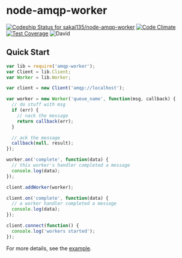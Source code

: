 # node-amqp-worker

[ ![Codeship Status for sakai135/node-amqp-worker](https://codeship.com/projects/fac690a0-831b-0132-7b7b-366b1854f7f3/status?branch=master)](https://codeship.com/projects/58062) [![Code Climate](https://codeclimate.com/github/sakai135/node-amqp-worker/badges/gpa.svg)](https://codeclimate.com/github/sakai135/node-amqp-worker) [![Test Coverage](https://codeclimate.com/github/sakai135/node-amqp-worker/badges/coverage.svg)](https://codeclimate.com/github/sakai135/node-amqp-worker) ![David](https://david-dm.org/sakai135/node-amqp-worker.svg)

## Quick Start

```javascript
var lib = require('amqp-worker');
var Client = lib.Client;
var Worker = lib.Worker;

var client = new Client('amqp://localhost');

var worker = new Worker('queue_name', function(msg, callback) {
  // do stuff with msg
  if (err) {
    // nack the message
    return callback(err);
  }

  // ack the message
  callback(null, result);
});

worker.on('complete', function(data) {
  // this worker's handler completed a message
  console.log(data);
});

client.addWorker(worker);

client.on('complete', function(data) {
  // a worker handler completed a message
  console.log(data);
});

client.connect(function() {
  console.log('workers started');
});
```

For more details, see the [example](example/server.js).
